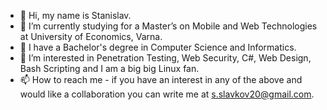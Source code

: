 - 👋 Hi, my name is Stanislav.
- 🌱 I’m currently studying for a Master’s on Mobile and Web Technologies at University of Economics, Varna.
- 🌱 I have a Bachelor's degree in Computer Science and Informatics.
- 👀 I’m interested in Penetration Testing, Web Security, C#, Web Design, Bash Scripting and I am a big big Linux fan.
- 📫 How to reach me - if you have an interest in any of the above and would like a collaboration you can write me at s.slavkov20@gmail.com.
